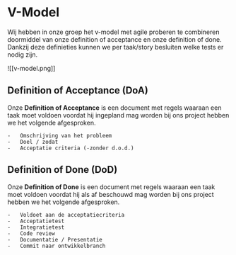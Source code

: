 # V-Model
Wij hebben in onze groep het v-model met agile proberen te combineren doormiddel van onze definition of acceptance en onze definition of done. Dankzij deze definieties kunnen we per taak/story besluiten welke tests er nodig zijn.

![[v-model.png]]

## Definition of Acceptance (DoA)
Onze **Definition of Acceptance** is een document met regels waaraan een taak moet voldoen voordat hij ingepland mag worden bij ons project hebben we het volgende afgesproken.

```Text
-   Omschrijving van het probleem 
-   Doel / zodat 
-   Acceptatie criteria (-zonder d.o.d.)
```

## Definition of Done (DoD)
Onze **Definition of Done** is een document met regels waaraan een taak moet voldoen voordat hij als af beschouwd mag worden bij ons project hebben we het volgende afgesproken.

```Text
-   Voldoet aan de acceptatiecriteria 
-   Acceptatietest 
-   Integratietest  
-   Code review 
-   Documentatie / Presentatie 
-   Commit naar ontwikkelbranch
```
